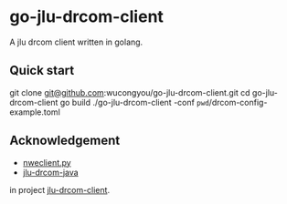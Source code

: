 go-jlu-drcom-client
===
A jlu drcom client written in golang.

## Quick start
git clone git@github.com:wucongyou/go-jlu-drcom-client.git
cd go-jlu-drcom-client
go build
./go-jlu-drcom-client -conf `pwd`/drcom-config-example.toml

## Acknowledgement
- [nweclient.py](https://github.com/drcoms/jlu-drcom-client/blob/master/newclient.py)
- [jlu-drcom-java](https://github.com/drcoms/jlu-drcom-client/tree/master/jlu-drcom-java)
 
 in project [jlu-drcom-client](https://github.com/drcoms/jlu-drcom-client).

